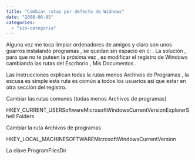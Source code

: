 ```yaml
---
title: "Cambiar rutas por defecto de Widnows"
date: "2008-06-05"
categories: 
  - "sin-categoria"
---
```


Alguna vez me toca limpiar ordenadores de amigos y claro son unos guarros instalando programas , se quedan sin espacio en c: . La solución , para que no te puteen la próxima vez , es modificar el registro de Windows cambiando las rutas del Escritorio , Mis Documentos .

Las instrucciones explican todas la rutas menos Archivos de Programas , la escusa es simple esta ruta es común a todos los usuarios así que estar en otra sección del registro.

Cambiar las rutas comunes (todas menos Archivos de programas)

HKEY\_CURRENT\_USERSoftwareMicrosoftWindowsCurrentVersionExplorerShell Folders

Cambiar la ruta Archivos de programas

HKEY\_LOCAL\_MACHINESOFTWAREMicrosoftWindowsCurrentVersion

La clave ProgramFilesDir
